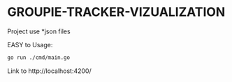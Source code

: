 # GROUPIE-TRACKER-VIZUALIZATION
Project use *json files

EASY to Usage:

```bash
go run ./cmd/main.go
```

Link to http://localhost:4200/
